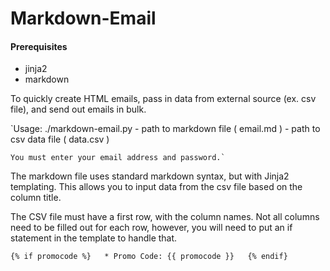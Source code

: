 Markdown-Email
==============

#### Prerequisites
* jinja2
* markdown

To quickly create HTML emails, pass in data from external source (ex. csv file), and send out emails in bulk.

`Usage: ./markdown-email.py <markdown file> <csv file>
    <markdown file> - path to markdown file ( email.md )
    <csv file> - path to csv data file ( data.csv )

    You must enter your email address and password.`

The markdown file uses standard markdown syntax, but with Jinja2 templating. This allows you to input data from the csv file based on the column title.

The CSV file must have a first row, with the column names. Not all columns need to be filled out for each row, however, you will need to put an if statement in the template to handle that.

`{% if promocode %}  
    * Promo Code: {{ promocode }}  
{% endif}`
